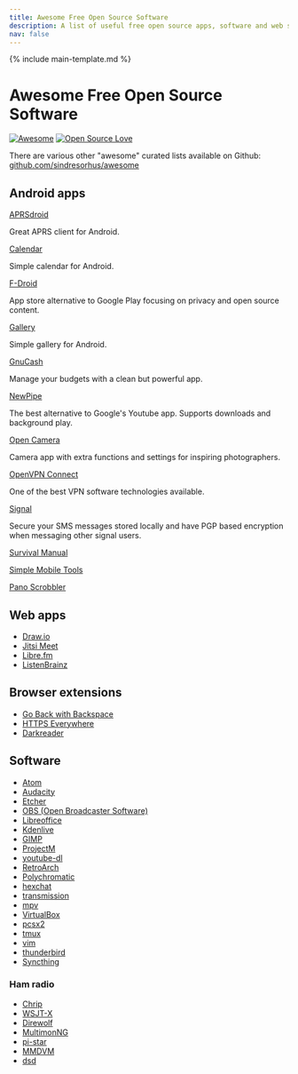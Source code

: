 ```yaml
---
title: Awesome Free Open Source Software
description: A list of useful free open source apps, software and web services.
nav: false
---
```


{% include main-template.md %}

# Awesome Free Open Source Software

[![Awesome](https://awesome.re/badge-flat.svg)](https://awesome.re) [![Open Source Love](https://badges.frapsoft.com/os/v2/open-source.svg?v=103)](https://github.com/ellerbrock/open-source-badges/)

There are various other "awesome" curated lists available on Github: [github.com/sindresorhus/awesome](https://github.com/sindresorhus/awesome/blob/master/awesome.md)

## Android apps

[APRSdroid](https://aprsdroid.org/)

Great APRS client for Android.

[Calendar](https://play.google.com/store/apps/details?id=com.simplemobiletools.calendar)

Simple calendar for Android.

[F-Droid](https://play.google.com/store/apps/details?id=org.fdroid.fdroid)

App store alternative to Google Play focusing on privacy and open source content.

[Gallery](https://play.google.com/store/apps/details?id=com.simplemobiletools.gallery)

Simple gallery for Android.

[GnuCash](https://play.google.com/store/apps/details?id=org.gnucash.android)

Manage your budgets with a clean but powerful app.

[NewPipe](https://play.google.com/store/apps/details?id=org.schabi.newpipe)

The best alternative to Google's Youtube app. Supports downloads and background play.

[Open Camera](https://play.google.com/store/apps/details?id=net.sourceforge.opencamera)

Camera app with extra functions and settings for inspiring photographers.

[OpenVPN Connect](https://play.google.com/store/apps/details?id=net.openvpn.openvpn)

One of the best VPN software technologies available.

[Signal](https://play.google.com/store/apps/details?id=org.thoughtcrime.securesms)

Secure your SMS messages stored locally and have PGP based encryption when messaging other signal users.

[Survival Manual](https://play.google.com/store/apps/details?id=org.ligi.survivalmanual)

[Simple Mobile Tools](https://github.com/SimpleMobileTools)

[Pano Scrobbler](https://github.com/kawaiiDango/pScrobbler)

## Web apps

* [Draw.io](https://www.draw.io/)
* [Jitsi Meet](https://meet.jit.si/)
* [Libre.fm](https://libre.fm/)
* [ListenBrainz](https://listenbrainz.org)

## Browser extensions

* [Go Back with Backspace](https://chrome.google.com/webstore/detail/go-back-with-backspace/eekailopagacbcdloonjhbiecobagjci)
* [HTTPS Everywhere](https://chrome.google.com/webstore/detail/https-everywhere/gcbommkclmclpchllfjekcdonpmejbdp)
* [Darkreader](https://chrome.google.com/webstore/detail/dark-reader/eimadpbcbfnmbkopoojfekhnkhdbieeh)

## Software

* [Atom](https://atom.io/)
* [Audacity](http://www.audacityteam.org/)
* [Etcher](https://etcher.io/)
* [OBS (Open Broadcaster Software)](https://obsproject.com/)
* [Libreoffice](https://www.libreoffice.org/)
* [Kdenlive](https://kdenlive.org/)
* [GIMP](https://www.gimp.org/)
* [ProjectM](https://github.com/projectM-visualizer/projectM)
* [youtube-dl](https://github.com/rg3/youtube-dl)
* [RetroArch](http://www.retroarch.com/)
* [Polychromatic](https://github.com/polychromatic/polychromatic)
* [hexchat](https://hexchat.github.io/)
* [transmission](https://transmissionbt.com/)
* [mpv](https://mpv.io/)
* [VirtualBox](https://www.virtualbox.org/)
* [pcsx2](https://pcsx2.net/)
* [tmux](https://github.com/tmux/tmux/wiki)
* [vim](https://www.vim.org/)
* [thunderbird](https://www.thunderbird.net/en-US/)
* [Syncthing](https://syncthing.net/)

### Ham radio

* [Chrip](https://chirp.danplanet.com/projects/chirp/wiki/Home)
* [WSJT-X](https://physics.princeton.edu/pulsar/k1jt/wsjtx.html)
* [Direwolf](https://github.com/wb2osz/direwolf)
* [MultimonNG](https://github.com/EliasOenal/multimon-ng/)
* [pi-star](https://www.pistar.uk/)
* [MMDVM](https://github.com/g4klx/MMDVM)
* [dsd](https://github.com/szechyjs/dsd)
